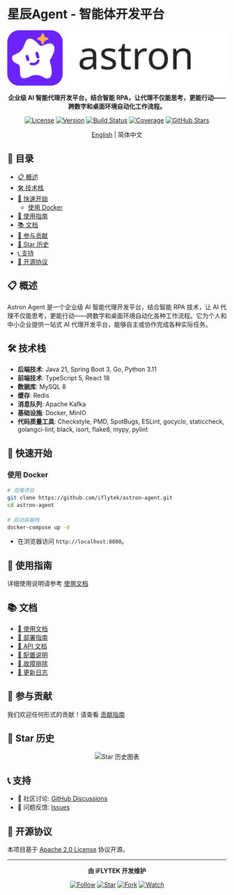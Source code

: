# 星辰Agent - 智能体开发平台

<div align="center">

![Logo](docs/logo.svg)

**企业级 AI 智能代理开发平台，结合智能 RPA，让代理不仅能思考，更能行动——跨数字和桌面环境自动化工作流程。**

[![License](https://img.shields.io/badge/license-apache2.0-blue.svg)](LICENSE)
[![Version](https://img.shields.io/github/v/release/iflytek/astron-agent)](https://github.com/iflytek/astron-agent/releases)
[![Build Status](https://img.shields.io/github/actions/workflow/status/iflytek/astron-agent/ci.yml)](https://github.com/iflytek/astron-agent/actions)
[![Coverage](https://img.shields.io/codecov/c/github/iflytek/astron-agent)](https://codecov.io/gh/iflytek/astron-agent)
[![GitHub Stars](https://img.shields.io/github/stars/iflytek/astron-agent?style=social)](https://github.com/iflytek/astron-agent/stargazers)

[English](README.md) | 简体中文

</div>

## 📑 目录

- [📋 概述](#-概述)
- [🛠️ 技术栈](#-技术栈)
- [🚀 快速开始](#-快速开始)
  - [使用 Docker](#使用-docker)
- [📖 使用指南](#-使用指南)
- [📚 文档](#-文档)
- [🤝 参与贡献](#-参与贡献)
- [🌟 Star 历史](#-star-历史)
- [📞 支持](#-支持)
- [📄 开源协议](#-开源协议)

## 📋 概述

Astron Agent 是一个企业级 AI 智能代理开发平台，结合智能 RPA 技术，让 AI 代理不仅能思考，更能行动——跨数字和桌面环境自动化各种工作流程。它为个人和中小企业提供一站式 AI 代理开发平台，能够自主或协作完成各种实际任务。

## 🛠️ 技术栈

- **后端技术**: Java 21, Spring Boot 3, Go, Python 3.11
- **前端技术**: TypeScript 5, React 18
- **数据库**: MySQL 8
- **缓存**: Redis
- **消息队列**: Apache Kafka
- **基础设施**: Docker, MinIO
- **代码质量工具**: Checkstyle, PMD, SpotBugs, ESLint, gocyclo, staticcheck, golangci-lint, black, isort, flake8, mypy, pylint

## 🚀 快速开始

### 使用 Docker

```bash
# 克隆项目
git clone https://github.com/iflytek/astron-agent.git
cd astron-agent

# 启动容器栈
docker-compose up -d
```

- 在浏览器访问 `http://localhost:8080`。

## 📖 使用指南

详细使用说明请参考 [使用文档](docs/USAGE.md)

## 📚 文档

- [📖 使用文档](docs/USAGE.md)
- [🚀 部署指南](docs/DEPLOYMENT.md)
- [📖 API 文档](docs/API.md)
- [🔧 配置说明](docs/CONFIGURATION.md)
- [🐛 故障排除](docs/TROUBLESHOOTING.md)
- [📝 更新日志](CHANGELOG.md)

## 🤝 参与贡献

我们欢迎任何形式的贡献！请查看 [贡献指南](CONTRIBUTING.md)

## 🌟 Star 历史

<div align="center">
  <img src="https://api.star-history.com/svg?repos=iflytek/astron-agent&type=Date" alt="Star 历史图表" width="600">
</div>

## 📞 支持

- 💬 社区讨论: [GitHub Discussions](https://github.com/iflytek/astron-agent/discussions)
- 🐛 问题反馈: [Issues](https://github.com/iflytek/astron-agent/issues)

## 📄 开源协议

本项目基于 [Apache 2.0 License](LICENSE) 协议开源。

---

<div align="center">

**由 iFLYTEK 开发维护**

[![Follow](https://img.shields.io/github/followers/iflytek?style=social&label=关注)](https://github.com/iflytek)
[![Star](https://img.shields.io/github/stars/iflytek/astron-agent?style=social&label=Star)](https://github.com/iflytek/astron-agent)
[![Fork](https://img.shields.io/github/forks/iflytek/astron-agent?style=social&label=Fork)](https://github.com/iflytek/astron-agent/fork)
[![Watch](https://img.shields.io/github/watchers/iflytek/astron-agent?style=social&label=关注)](https://github.com/iflytek/astron-agent/watchers)

</div>
